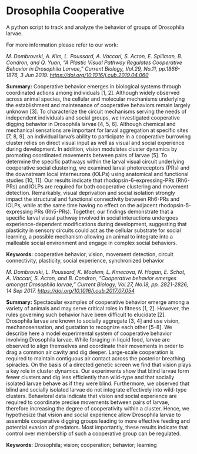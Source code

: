 # Drosophila Cooperative
A python script to track and analyze the behavior of groups of Drosophila larvae.

For more information please refer to our work:

*M. Dombrovski, A. Kim, L. Poussard, A. Vaccari, S. Acton, E. Spillman, B. Condron, and Q. Yuan, “A Plastic Visual Pathway Regulates Cooperative Behavior in Drosophila Larvae,” Current Biology, Vol.29, No.11, pp.1866-1876, 3 Jun 2019. https://doi.org/10.1016/j.cub.2019.04.060*

**Summary:** Cooperative behavior emerges in biological systems through coordinated actions among individuals [1, 2]. Although widely observed across animal species, the cellular and molecular mechanisms underlying the establishment and maintenance of cooperative behaviors remain largely unknown [3]. To characterize the circuit mechanisms serving the needs of independent individuals and social groups, we investigated cooperative digging behavior in Drosophila larvae [4, 5, 6]. Although chemical and mechanical sensations are important for larval aggregation at specific sites [7, 8, 9], an individual larva’s ability to participate in a cooperative burrowing cluster relies on direct visual input as well as visual and social experience during development. In addition, vision modulates cluster dynamics by promoting coordinated movements between pairs of larvae [5]. To determine the specific pathways within the larval visual circuit underlying cooperative social clustering, we examined larval photoreceptors (PRs) and the downstream local interneurons (lOLPs) using anatomical and functional studies [10, 11]. Our results indicate that rhodopsin-6-expressing-PRs (Rh6-PRs) and lOLPs are required for both cooperative clustering and movement detection. Remarkably, visual deprivation and social isolation strongly impact the structural and functional connectivity between Rh6-PRs and lOLPs, while at the same time having no effect on the adjacent rhodopsin-5-expressing PRs (Rh5-PRs). Together, our findings demonstrate that a specific larval visual pathway involved in social interactions undergoes experience-dependent modifications during development, suggesting that plasticity in sensory circuits could act as the cellular substrate for social learning, a possible mechanism allowing an animal to integrate into a malleable social environment and engage in complex social behaviors.

**Keywords:** cooperative behavior, vision, movement detection, circuit connectivity, plasticity, social experience, synchronized behavior

*M. Dombrovski, L. Poussard, K. Moalem, L. Kmecova, N. Hogan, E. Schot, A. Vaccari, S. Acton, and B. Condron, “Cooperative behavior emerges amongst Drosophila larvae,” Current Biology, Vol.27, No.18, pp. 2821-2826, 14 Sep 2017. https://doi.org/10.1016/j.cub.2017.07.054*

**Summary:** Spectacular examples of cooperative behavior emerge among a variety of animals and may serve critical roles in fitness [1, 2]. However, the rules governing such behavior have been difficult to elucidate [2]. Drosophila larvae are known to socially aggregate [3, 4] and use vision, mechanosensation, and gustation to recognize each other [5–8]. We describe here a model experimental system of cooperative behavior involving Drosophila larvae. While foraging in liquid food, larvae are observed to align themselves and coordinate their movements in order to drag a common air cavity and dig deeper. Large-scale cooperation is required to maintain contiguous air contact across the posterior breathing spiracles. On the basis of a directed genetic screen we find that vision plays a key role in cluster dynamics. Our experiments show that blind larvae form fewer clusters and dig less efficiently than wild-type and that socially isolated larvae behave as if they were blind. Furthermore, we observed that blind and socially isolated larvae do not integrate effectively into wild-type clusters. Behavioral data indicate that vision and social experience are required to coordinate precise movements between pairs of larvae, therefore increasing the degree of cooperativity within a cluster. Hence, we hypothesize that vision and social experience allow Drosophila larvae to assemble cooperative digging groups leading to more effective feeding and potential evasion of predators. Most importantly, these results indicate that control over membership of such a cooperative group can be regulated.

**Keywords:** Drosophila; vision; cooperation; behavior; learning
